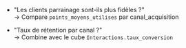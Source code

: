 - "Les clients parrainage sont-ils plus fidèles ?"  
  → Compare `points_moyens_utilises` par canal_acquisition

- "Taux de rétention par canal ?"  
  → Combine avec le cube `Interactions.taux_conversion`